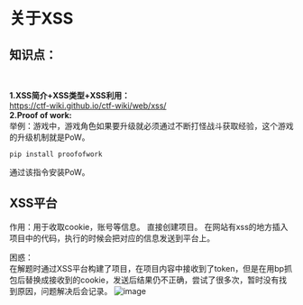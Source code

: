 关于XSS
==

知识点：
-
<br>

**1.XSS简介+XSS类型+XSS利用：**
<br>
https://ctf-wiki.github.io/ctf-wiki/web/xss/ <br>
**2.Proof of work:**
<br>
举例：游戏中，游戏角色如果要升级就必须通过不断打怪战斗获取经验，这个游戏的升级机制就是PoW。<br>
```
pip install proofofwork
```
通过该指令安装PoW。

XSS平台
--

作用：用于收取cookie，账号等信息。
直接创建项目。
在网站有xss的地方插入项目中的代码，执行的时候会把对应的信息发送到平台上。
<br>

困惑：<br>
在解题时通过XSS平台构建了项目，在项目内容中接收到了token，但是在用bp抓包后替换成接收到的cookie，发送后结果仍不正确，尝试了很多次，暂时没有找到原因，问题解决后会记录。
![image](https://github.com/xhsy0314/Task/assets/84487619/ea7b6d4a-ae0f-4391-8ad5-75360ae7dc42)


